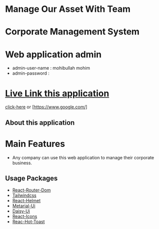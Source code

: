 # Manage Our Asset With Team
# Corporate Management System

# Web application admin
- admin-user-name : mohibullah mohim 
- admin-password : 

# [Live Link this application](https://www.google.com/)
[click-here](https://www.google.com/) or [https://www.google.com/]

## About this application 
# Main Features
- Any company can use this web application to manage their corporate business.














## Usage Packages 

- [React-Router-Dom](https://reactrouter.com/en/main) 
- [Tailwindcss](https://tailwindcss.com/)
- [React-Helmet](https://www.npmjs.com/package/react-helmet-async)
- [Metarial-Ui](https://mui.com/material-ui)
- [Daisy-Ui](https://daisyui.com/)
- [React-Icons](https://react-icons.github.io/)
- [Reac-Hot-Toast]()